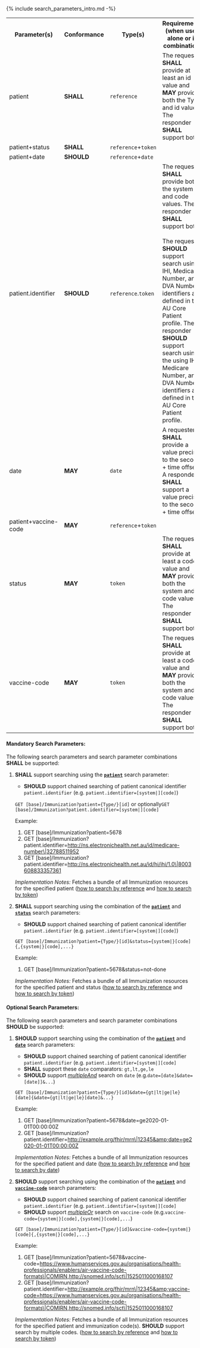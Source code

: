 {% include search_parameters_intro.md -%}
<table class="list">
<tbody>
  <tr>
    <th>Parameter(s)</th>
    <th>Conformance</th>
    <th>Type(s)</th>
    <th>Requirements (when used alone or in combination)</th>
  </tr>
  <tr>
        <td>patient</td>
        <td><b>SHALL</b></td>
        <td><code>reference</code></td>
        <td>The requester <b>SHALL</b> provide at least an id value and <b>MAY</b> provide both the Type and id values. The responder <b>SHALL</b> support both</td>
  </tr>
  <tr>
        <td>patient+status</td>
        <td><b>SHALL</b></td>
        <td><code>reference</code>+<code>token</code></td>
  </tr>
  <tr>
        <td>patient+date</td>
        <td><b>SHOULD</b></td>
        <td><code>reference</code>+<code>date</code></td>
  </tr>
  <tr>
        <td>patient.identifier</td>
        <td><b>SHOULD</b></td>
        <td><code>reference</code>.<code>token</code></td>
        <td>The requester <b>SHALL</b> provide both the system and code values. The responder <b>SHALL</b> support both. <br/><br/> The requester <b>SHOULD</b> support search using IHI, Medicare Number, and DVA Number identifiers as defined in the AU Core Patient profile. The responder <b>SHOULD</b> support search using the using IHI, Medicare Number, and DVA Number identifiers as defined in the AU Core Patient profile.</td>
  </tr>
  <tr>
        <td>date</td>
        <td><b>MAY</b></td>
        <td><code>date</code></td>
        <td>A requester <b>SHALL</b> provide a value precise to the second + time offset. A responder <b>SHALL</b> support a value precise to the second + time offset.</td>
  </tr>
  <tr>
        <td>patient+vaccine-code</td>
        <td><b>MAY</b></td>
        <td><code>reference</code>+<code>token</code></td>
  </tr>
   <tr>
        <td>status</td>
        <td><b>MAY</b></td>
        <td><code>token</code></td>
        <td>The requester <b>SHALL</b> provide at least a code value and <b>MAY</b> provide both the system and code values. The responder <b>SHALL</b> support both.</td>
  </tr>
  <tr>
        <td>vaccine-code</td>
        <td><b>MAY</b></td>
        <td><code>token</code></td>
        <td>The requester <b>SHALL</b> provide at least a code value and <b>MAY</b> provide both the system and code values. The responder <b>SHALL</b> support both.</td>
  </tr>
 </tbody>
</table>


#### Mandatory Search Parameters:

The following search parameters and search parameter combinations **SHALL** be supported:

1. **SHALL** support searching using the **[`patient`](https://hl7.org/fhir/R4/immunization.html#search)** search parameter:
    - **SHOULD** support chained searching of patient canonical identifier `patient.identifier` (e.g. `patient.identifier=[system|][code]`)

    `GET [base]/Immunization?patient={Type/}[id]` or optionally`GET [base]/Immunization?patient.identifier=[system|][code]`

    Example:
    
      1. GET [base]/Immunization?patient=5678
      1. GET [base]/Immunization?patient.identifier=http://ns.electronichealth.net.au/id/medicare-number\|32788511952
      1. GET [base]/Immunization?patient.identifier=http://ns.electronichealth.net.au/id/hi/ihi/1.0\|8003608833357361 

    *Implementation Notes:* Fetches a bundle of all Immunization resources for the specified patient ([how to search by reference](http://hl7.org/fhir/R4/search.html#reference) and [how to search by token](http://hl7.org/fhir/R4/search.html#token))

1. **SHALL** support searching using the combination of the **[`patient`](https://hl7.org/fhir/R4/immunization.html#search)** and **[`status`](https://hl7.org/fhir/R4/immunization.html#search)** search parameters:
    - **SHOULD** support chained searching of patient canonical identifier `patient.identifier` (e.g. `patient.identifier=[system|][code]`)

    `GET [base]/Immunization?patient={Type/}[id]&status={system|}[code]{,{system|}[code],...}`

    Example:
    
      1. GET [base]/Immunization?patient=5678&amp;status=not-done

    *Implementation Notes:* Fetches a bundle of all Immunization resources for the specified patient and status ([how to search by reference](http://hl7.org/fhir/R4/search.html#reference) and [how to search by token](http://hl7.org/fhir/R4/search.html#token))



#### Optional Search Parameters:

The following search parameters and search parameter combinations **SHOULD** be supported:

1. **SHOULD** support searching using the combination of the **[`patient`](https://hl7.org/fhir/R4/immunization.html#search)** and **[`date`](https://hl7.org/fhir/R4/immunization.html#search)** search parameters:
    - **SHOULD** support chained searching of patient canonical identifier `patient.identifier` (e.g. `patient.identifier=[system|][code]`
    - **SHALL** support these `date` comparators: `gt,lt,ge,le`
    - **SHOULD** support *[multipleAnd](http://hl7.org/fhir/R4/searchparameter-definitions.html#SearchParameter.multipleAnd)* search on `date` (e.g.`date=[date]&date=[date]]&...`)

    `GET [base]/Immunization?patient={Type/}[id]&date={gt|lt|ge|le}[date]{&date={gt|lt|ge|le}[date]&...}`

    Example:
    
      1. GET [base]/Immunization?patient=5678&amp;date=ge2020-01-01T00:00:00Z
      1. GET [base]/Immunization?patient.identifier=http://example.org/fhir/mrn\|12345&amp;date=ge2020-01-01T00:00:00Z

    *Implementation Notes:* Fetches a bundle of all Immunization resources for the specified patient and date ([how to search by reference](http://hl7.org/fhir/R4/search.html#reference) and [how to search by date](http://hl7.org/fhir/R4/search.html#date))

1. **SHOULD** support searching using the combination of the **[`patient`](https://hl7.org/fhir/R4/immunization.html#search)** and **[`vaccine-code`](https://hl7.org/fhir/R4/immunization.html#search)** search parameters:
    - **SHOULD** support chained searching of patient canonical identifier `patient.identifier` (e.g. `patient.identifier=[system|][code]`
    - **SHOULD** support *[multipleOr](http://hl7.org/fhir/R4/searchparameter-definitions.html#SearchParameter.multipleOr)* search on `vaccine-code` (e.g.`vaccine-code={system|}[code],{system|}[code],...`)

    `GET [base]/Immunization?patient={Type/}[id]&vaccine-code={system|}[code]{,{system|}[code],...}`

    Example:
    
      1. GET [base]/Immunization?patient=5678&amp;vaccine-code=https://www.humanservices.gov.au/organisations/health-professionals/enablers/air-vaccine-code-formats\|COMIRN,http://snomed.info/sct\|1525011000168107
      1. GET [base]/Immunization?patient.identifier=http://example.org/fhir/mrn\|12345&amp;vaccine-code=https://www.humanservices.gov.au/organisations/health-professionals/enablers/air-vaccine-code-formats\|COMIRN,http://snomed.info/sct\|1525011000168107

    *Implementation Notes:* Fetches a bundle of all Immunization resources for the specified patient and immunization code(s). **SHOULD** support search by multiple codes. ([how to search by reference](http://hl7.org/fhir/R4/search.html#reference) and [how to search by token](http://hl7.org/fhir/R4/search.html#token))